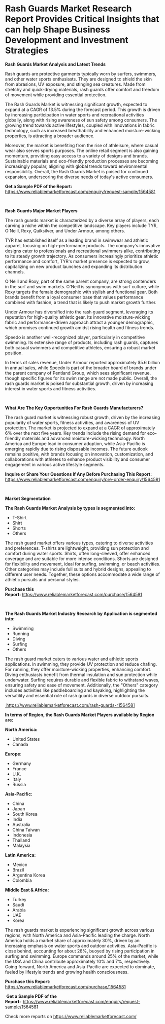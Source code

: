 <p><h1>Rash Guards Market Research Report Provides Critical Insights that can help Shape Business Development and Investment Strategies</h1></p><p><strong>Rash Guards Market Analysis and Latest Trends</strong></p>
<p><p>Rash guards are protective garments typically worn by surfers, swimmers, and other water sports enthusiasts. They are designed to shield the skin from abrasions, UV exposure, and stinging sea creatures. Made from stretchy and quick-drying materials, rash guards offer comfort and freedom of movement while providing essential protection.</p><p>The Rash Guards Market is witnessing significant growth, expected to expand at a CAGR of 13.5% during the forecast period. This growth is driven by increasing participation in water sports and recreational activities globally, along with rising awareness of sun safety among consumers. The growing trend towards active lifestyles, coupled with innovations in fabric technology, such as increased breathability and enhanced moisture-wicking properties, is attracting a broader audience.</p><p>Moreover, the market is benefiting from the rise of athleisure, where casual wear also serves sports purposes. The online retail segment is also gaining momentum, providing easy access to a variety of designs and brands. Sustainable materials and eco-friendly production processes are becoming increasingly popular, aligning with global trends toward environmental responsibility. Overall, the Rash Guards Market is poised for continued expansion, underscoring the diverse needs of today's active consumers.</p></p>
<p><strong>Get a Sample PDF of the Report:&nbsp;</strong> <a href="https://www.reliablemarketforecast.com/enquiry/request-sample/1564581?utm_campaign=2230&utm_medium=2&utm_source=Github&utm_content=ia&utm_term=06022025&utm_id=rash-guards">https://www.reliablemarketforecast.com/enquiry/request-sample/1564581</a></p>
<p>&nbsp;</p>
<p><strong>Rash Guards Major Market Players</strong></p>
<p><p>The rash guards market is characterized by a diverse array of players, each carving a niche within the competitive landscape. Key players include TYR, O'Neill, Roxy, Quiksilver, and Under Armour, among others. </p><p>TYR has established itself as a leading brand in swimwear and athletic apparel, focusing on high-performance products. The company's innovative designs cater to professionals and recreational swimmers alike, contributing to its steady growth trajectory. As consumers increasingly prioritize athletic performance and comfort, TYR's market presence is expected to grow, capitalizing on new product launches and expanding its distribution channels.</p><p>O'Neill and Roxy, part of the same parent company, are strong contenders in the surf and swim markets. O'Neill is synonymous with surf culture, while Roxy targets the female demographic with stylish and functional gear. Both brands benefit from a loyal consumer base that values performance combined with fashion, a trend that is likely to push market growth further.</p><p>Under Armour has diversified into the rash guard segment, leveraging its reputation for high-quality athletic gear. Its innovative moisture-wicking fabric and performance-driven approach attract a younger demographic, which promises continued growth amidst rising health and fitness trends.</p><p>Speedo is another well-recognized player, particularly in competitive swimming. Its extensive range of products, including rash guards, captures both casual swimmers and competitive athletes, ensuring a robust market position.</p><p>In terms of sales revenue, Under Armour reported approximately $5.6 billion in annual sales, while Speedo is part of the broader board of brands under the parent company of Pentland Group, which sees significant revenue, though specific figures for its swim range are not made public. Overall, the rash guards market is poised for substantial growth, driven by increasing interest in water sports and fitness activities.</p></p>
<p>&nbsp;</p>
<p><strong>What Are The Key Opportunities For Rash Guards Manufacturers?</strong></p>
<p><p>The rash guard market is witnessing robust growth, driven by the increasing popularity of water sports, fitness activities, and awareness of UV protection. The market is projected to expand at a CAGR of approximately 6% over the next five years. Key trends include the rising demand for eco-friendly materials and advanced moisture-wicking technology. North America and Europe lead in consumer adoption, while Asia-Pacific is emerging rapidly due to rising disposable incomes. The future outlook remains positive, with brands focusing on innovation, customization, and collaborations with athletes to enhance product visibility and consumer engagement in various active lifestyle segments.</p></p>
<p><strong>Inquire or Share Your Questions If Any Before Purchasing This Report:</strong> <a href="https://www.reliablemarketforecast.com/enquiry/pre-order-enquiry/1564581?utm_campaign=2230&utm_medium=2&utm_source=Github&utm_content=ia&utm_term=06022025&utm_id=rash-guards">https://www.reliablemarketforecast.com/enquiry/pre-order-enquiry/1564581</a></p>
<p>&nbsp;</p>
<p><strong>Market Segmentation</strong></p>
<p><strong>The Rash Guards Market Analysis by types is segmented into:</strong></p>
<p><ul><li>T-Shirt</li><li>Shirt</li><li>Shorts</li><li>Others</li></ul></p>
<p><p>The rash guard market offers various types, catering to diverse activities and preferences. T-shirts are lightweight, providing sun protection and comfort during water sports. Shirts, often long-sleeved, offer enhanced coverage and are suitable for more intense conditions. Shorts are designed for flexibility and movement, ideal for surfing, swimming, or beach activities. Other categories may include full suits and hybrid designs, appealing to different user needs. Together, these options accommodate a wide range of athletic pursuits and personal styles.</p></p>
<p><strong>Purchase this Report:&nbsp;</strong><a href="https://www.reliablemarketforecast.com/purchase/1564581?utm_campaign=2230&utm_medium=2&utm_source=Github&utm_content=ia&utm_term=06022025&utm_id=rash-guards">https://www.reliablemarketforecast.com/purchase/1564581</a></p>
<p>&nbsp;</p>
<p><strong>The Rash Guards Market Industry Research by Application is segmented into:</strong></p>
<p><ul><li>Swimming</li><li>Running</li><li>Diving</li><li>Surfing</li><li>Others</li></ul></p>
<p><p>The rash guard market caters to various water and athletic sports applications. In swimming, they provide UV protection and reduce chafing. For running, they offer moisture-wicking properties, enhancing comfort. Diving enthusiasts benefit from thermal insulation and sun protection while underwater. Surfing requires durable and flexible fabric to withstand waves, ensuring safety and ease of movement. Additionally, the "Others" category includes activities like paddleboarding and kayaking, highlighting the versatility and essential role of rash guards in diverse outdoor pursuits.</p></p>
<p><a href="https://www.reliablemarketforecast.com/rash-guards-r1564581?utm_campaign=2230&utm_medium=2&utm_source=Github&utm_content=ia&utm_term=06022025&utm_id=rash-guards">&nbsp;https://www.reliablemarketforecast.com/rash-guards-r1564581</a></p>
<p><strong>In terms of Region, the Rash Guards Market Players available by Region are:</strong></p>
<p>
    <p> <strong> North America: </strong>
        <ul>
            <li>United States</li>
            <li>Canada</li>
        </ul>
        </p> 
    <p> <strong> Europe: </strong>
        <ul>
            <li>Germany</li>
            <li>France</li>
            <li>U.K.</li>
            <li>Italy</li>
            <li>Russia</li>
        </ul>
        </p> 
    <p> <strong> Asia-Pacific: </strong>
        <ul>
            <li>China</li>
            <li>Japan</li>
            <li>South Korea</li>
            <li>India</li>
            <li>Australia</li>
            <li>China Taiwan</li>
            <li>Indonesia</li>
            <li>Thailand</li>
            <li>Malaysia</li>
        </ul>
        </p> 
    <p> <strong> Latin America: </strong>
        <ul>
            <li>Mexico</li>
            <li>Brazil</li>
            <li>Argentina Korea</li>
            <li>Colombia</li>
        </ul>
        </p> 
    <p> <strong> Middle East & Africa: </strong>
        <ul>
            <li>Turkey</li>
            <li>Saudi</li>
            <li>Arabia</li>
            <li>UAE</li>
            <li>Korea</li>
        </ul>
    </p>
    </p>
<p><p>The rash guards market is experiencing significant growth across various regions, with North America and Asia-Pacific leading the charge. North America holds a market share of approximately 30%, driven by an increasing emphasis on water sports and outdoor activities. Asia-Pacific is close behind, accounting for about 28%, buoyed by rising participation in surfing and swimming. Europe commands around 25% of the market, while the USA and China contribute approximately 10% and 7%, respectively. Going forward, North America and Asia-Pacific are expected to dominate, fueled by lifestyle trends and growing health consciousness.</p></p>
<p><strong>Purchase this Report: </strong><a href="https://www.reliablemarketforecast.com/purchase/1564581?utm_campaign=2230&utm_medium=2&utm_source=Github&utm_content=ia&utm_term=06022025&utm_id=rash-guards">https://www.reliablemarketforecast.com/purchase/1564581</a></p>
<p>&nbsp;<strong>Get a Sample PDF of the Report:&nbsp;&nbsp;</strong><a href="https://www.reliablemarketforecast.com/enquiry/request-sample/1564581?utm_campaign=2230&utm_medium=2&utm_source=Github&utm_content=ia&utm_term=06022025&utm_id=rash-guards">https://www.reliablemarketforecast.com/enquiry/request-sample/1564581</a></p>
<p><strong></strong></p>
<p>Check more reports on <a href="https://www.reliablemarketforecast.com/?utm_campaign=2230&utm_medium=2&utm_source=Github&utm_content=ia&utm_term=06022025&utm_id=rash-guards">https://www.reliablemarketforecast.com/</a></p>